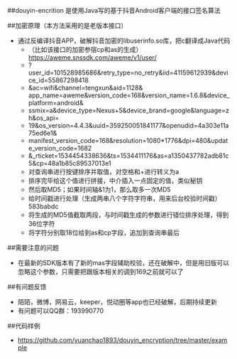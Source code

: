 
##douyin-encrition 是使用Java写的基于抖音Android客户端的接口签名算法



##加密原理（本方法采用的是老版本接口）

* 通过反编译抖音APP，破解抖音加密的libuserinfo.so库，把c翻译成Java代码
    *  （比如该接口的加密参宿cp和as的生成）https://aweme.snssdk.com/aweme/v1/user/
    *  ?user_id=101528985686&retry_type=no_retry&iid=41159612939&device_id=55867298418
    *  &ac=wifi&channel=tengxun&aid=1128& app_name=aweme&version_code=168&version_name=1.6.8&device_platform=android&
    *  ssmix=a&device_type=Nexus+5&device_brand=google&language=zh&os_api=
    *  19&os_version=4.4.3&uuid=359250051841177&openudid=4a303e11a75ed6e1&
    *  manifest_version_code=168&resolution=1080*1776&dpi=480&update_version_code=1682
    *  &_rticket=1534454338636&ts=1534411176&as=a1350437782adb81c5&cp=48a1b85c89537013e1
    *  对查询串进行按键排序并取值，对空格和+进行转义为a
    *  排序完毕给这个值进行拼接，中介插入一点固定的值，类似秘钥
    *  然后取MD5；如果时间轴&1为1，那么取多一次MD5
    *  给时间戳进行处理（生成两串八个字符字符串，用来后台校验时间戳）583babdc
    *  将生成的MD5值截取两段，与时间戳生成的参数进行错位排序处理，得到36位字符
    *  将字符分别取18位给到as和cp字段，追加到查询串最后

##需要注意的问题
* 在最新的SDK版本有了新的mas字段辅助校验，还在破解中，但是用旧版可以忽略这个参数，只需要把跟版本相关的调到169之前就可以了

##有问题反馈

* 陌陌，微博，网易云，keeper，悦动圈等app也已经破解，后期持续更新
* 有问题可以QQ群：193990770


##代码样例
* https://github.com/yuanchao1893/douyin_encryption/tree/master/example

